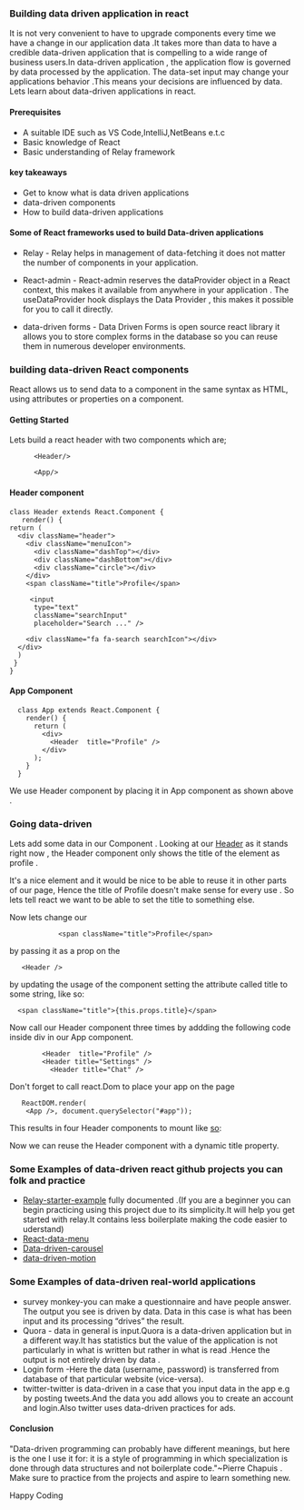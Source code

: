 ### Building data driven  application in react

It is not very convenient to have to upgrade components every time we have a change in our application data  .It takes more than data to have a credible data-driven application that is compelling to a wide range of business users.In data-driven application , the application flow is governed by data processed by the application. The data-set  input may change your applications behavior .This means your decisions are influenced by data. Lets learn about data-driven applications in react.

#### Prerequisites
- A suitable IDE such as VS Code,IntelliJ,NetBeans e.t.c
- Basic knowledge of React
- Basic understanding of Relay framework

#### key takeaways
- Get to know what is data driven applications
- data-driven components
- How to build data-driven applications


#### Some of React frameworks used to build Data-driven applications
- Relay - Relay helps in management of data-fetching it does not matter the number of components in your application.

- React-admin - React-admin reserves the dataProvider object in a React context, this makes it available from anywhere in your application . The useDataProvider hook displays the Data Provider , this makes it possible for you to call it directly.

- data-driven forms - Data Driven Forms is open source react library it allows you to store complex forms in the database so you can reuse them in numerous developer environments.

### building data-driven React  components

React allows us to send data to a component in the same syntax as HTML, using attributes or properties on a component.

#### Getting Started

Lets build a react header  with two components which are;

          <Header/>

          <App/>

#### Header component
    class Header extends React.Component {
       render() {
    return (
      <div className="header">
        <div className="menuIcon">
          <div className="dashTop"></div>
          <div className="dashBottom"></div>
          <div className="circle"></div>
        </div>
        <span className="title">Profile</span>

         <input
          type="text"
          className="searchInput"
          placeholder="Search ..." />

        <div className="fa fa-search searchIcon"></div>
      </div>
      )
     }
    }


#### App Component 
      class App extends React.Component {
        render() {
          return (
            <div>
              <Header  title="Profile" />
            </div>
          );
        }
      }

We use Header component by placing it in App component as shown above .

### Going data-driven

Lets add some data in our Component . Looking at our [Header](https://codepen.io/1-creator/pen/qBXWVXd) as it stands right now , the Header component only shows the title of the element as profile .

It's a nice element and it would be nice to be able to reuse it in other parts of our page, Hence the title of Profile doesn't make sense for every use . So lets tell react we want to be able to set the title to something else.

Now lets change our                                                 
                
                <span className="title">Profile</span> 
by passing it  as a prop on the

       <Header />
 by updating the usage of the component setting the attribute called title to some string, like so: 

      <span className="title">{this.props.title}</span>

Now call our Header component three times by addding the following code inside div in our App component.

            <Header  title="Profile" />
            <Header title="Settings" />
              <Header title="Chat" />

Don't forget to call react.Dom to place your app on the page

       ReactDOM.render(
        <App />, document.querySelector("#app"));

This results in four Header  components to mount like [so](https://codepen.io/1-creator/full/XWarzzL):

 Now we can reuse the Header component with a dynamic title property.

 ### Some Examples of data-driven react github projects you can folk and practice

 - [Relay-starter-example](https://github.com/1-creator/relay-starter-example) fully documented .(If you are a beginner  you can begin practicing using this project due to its simplicity.It will help you get started with relay.It contains less boilerplate making the code easier to uderstand)
 - [React-data-menu](https://github.com/dkozar/react-data-menu)
 - [Data-driven-carousel](https://github.com/JasonShin/React-Carousel-Data-Driven)
 - [data-driven-motion](https://github.com/tkh44/data-driven-motion) 

### Some Examples of data-driven real-world applications
- survey monkey-you can make a questionnaire and have people answer. The output you see is driven by data. Data in this case is what has been input and its processing “drives” the result.
- Quora - data in general is input.Quora is a data-driven application but in a different way.It has statistics but the value of the application is not particularly in what is written but rather in what is read .Hence the output is not entirely driven by data .
- Login form -Here the data (username, password) is transferred from database of that particular website (vice-versa).
- twitter-twitter is data-driven in a case that you input data in the app e.g by posting tweets.And the data you add allows you to create an account and login.Also twitter uses data-driven practices  for ads.


 #### Conclusion
 "Data-driven programming can probably have different meanings, but here is the one I use it for: it is a style of programming in which specialization is done through data structures and not boilerplate code."~Pierre Chapuis . Make sure to practice from the projects and aspire to learn something new.

 Happy Coding
